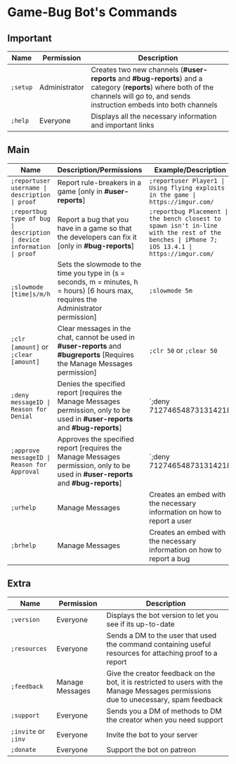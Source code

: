 # Game-Bug Bot's Commands

## Important

| Name | Permission | Description |
| --- | --- | --- |
| `;setup` | Administrator | Creates two new channels (**#user-reports** and **#bug-reports**) and a category (**reports**) where both of the channels will go to, and sends instruction embeds into both channels |
| `;help` | Everyone | Displays all the necessary information and important links |

## Main

| Name | Description/Permissions | Example/Description |
| --- | --- | --- |
| `;reportuser username \| description \| proof` | Report rule-breakers in a game [only in **#user-reports**] | `;reportuser Player1 \| Using flying exploits in the game \| https://imgur.com/` |
| `;reportbug type of bug \| description \| device information \| proof` | Report a bug that you have in a game so that the developers can fix it [only in **#bug-reports**] | `;reportbug Placement \| the bench closest to spawn isn't in-line with the rest of the benches \| iPhone 7; iOS 13.4.1 \| https://imgur.com/` |
| `;slowmode [time]s/m/h` | Sets the slowmode to the time you type in (s = seconds, m = minutes, h = hours) [6 hours max, requires the Administrator permission] | `;slowmode 5m` |
| `;clr [amount]` or `;clear [amount]` | Clear messages in the chat, cannot be used in **#user-reports** and **#bugreports** [Requires the Manage Messages permission] | `;clr 50` or `;clear 50` |
| `;deny messageID \| Reason for Denial` | Denies the specified report [requires the Manage Messages permission, only to be used in **#user-reports** and **#bug-reports**] | `;deny 712746548731314218 | Not a Bug, please request the feature` |
| `;approve messageID \| Reason for Approval` | Approves the specified report [requires the Manage Messages permission, only to be used in **#user-reports** and **#bug-reports**] | `;deny 712746548731314218 | Verified bug, will be fixed soon` |
| `;urhelp` | Manage Messages | Creates an embed with the necessary information on how to report a user |
| `;brhelp` | Manage Messages | Creates an embed with the necessary information on how to report a bug |

## Extra

| Name | Permission | Description |
| --- | --- | --- |
| `;version` | Everyone | Displays the bot version to let you see if its up-to-date |
| `;resources` | Everyone | Sends a DM to the user that used the command containing useful resources for attaching proof to a report |
| `;feedback` | Manage Messages | Give the creator feedback on the bot, it is restricted to users with the Manage Messages permissions due to unecessary, spam feedback |
| `;support` | Everyone | Sends you a DM of methods to DM the creator when you need support |
| `;invite` or `;inv` | Everyone | Invite the bot to your server |
| `;donate` | Everyone | Support the bot on patreon |
